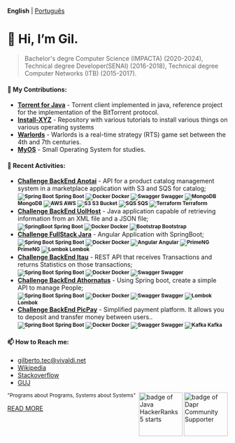 __English__ | [Português](https://github.com/gilberto-009199/gilberto-009199/blob/main/README_pt_BR.md)

# 👋 Hi, I’m Gil.
> Bachelor's degre Computer Science (IMPACTA) (2020-2024), Technical degree Developer(SENAI) (2016-2018), Technical degree Computer Networks (ITB) (2015-2017). 

<!-- ADD INGLES AND PORTIGUES -->

<!--- [![GitHub Game of Life](https://github4life.herokuapp.com/gilberto-009199.gif?z=6)](https://github4life.herokuapp.com/gilberto-009199) -->

<!---
### 🌱 Professional Experience:

- **Full Stack Analyst in Startup,São Paulo, Brazil:** Front-end with Angular and Back-End with C#, from a marketplace and microservices with Spring Boot.
<br/><small>
        <strong>![Spring Boot](https://filedn.com/l3HMwWFeFPE7q4xHdixbsqH/github.assets/spring16x16.svg) Spring Boot</strong> 
        <strong>![Spring Boot](https://filedn.com/l3HMwWFeFPE7q4xHdixbsqH/github.assets/java16x16.svg) Java</strong> 
        <strong>![C#](https://filedn.com/l3HMwWFeFPE7q4xHdixbsqH/github.assets/c-sharp16x16.svg) C#</strong> 
        <strong>![Angular](https://filedn.com/l3HMwWFeFPE7q4xHdixbsqH/github.assets/angularjs.svg) Angular</strong>
      </small>

- **Full Stack Java Systems Analyst in Bank, São Paulo, Brazil:** Working with java web and applications.
<br/><small>
        <strong>![Spring Boot](https://filedn.com/l3HMwWFeFPE7q4xHdixbsqH/github.assets/spring16x16.svg) Spring Boot</strong>
        <strong>![Spring Boot](https://filedn.com/l3HMwWFeFPE7q4xHdixbsqH/github.assets/java16x16.svg) Java</strong> 
        <strong>![C#](https://filedn.com/l3HMwWFeFPE7q4xHdixbsqH/github.assets/servelt16x16.svg) Servlet</strong>
        <strong><img src="https://filedn.com/l3HMwWFeFPE7q4xHdixbsqH/github.assets/jsf.png" width="16" height="16"/> JSP/JSF</strong>
  </small>
-->

#### 💞️ My Contributions:

- [**Torrent for Java**](https://github.com/gilberto-009199/MyTorrent) - Torrent client implemented in java, reference project for the implementation of the BitTorrent protocol. 
- [**Install-XYZ**](https://github.com/backend-br/como-instalar-xyz) - Repository with various tutorials to install various things on various operating systems
- [**Warlords**](https://github.com/warlords2) - Warlords is a real-time strategy (RTS) game set between the 4th and 7th centuries. 
- [**MyOS**](https://github.com/gilberto-009199/MyOS) - Small Operating System for studies.

#### 🌱 Recent Activities:

- [**Challenge BackEnd Anotai**](https://github.com/gilberto-009199/desafio-anotai-backend-aws) - API for a product catalog management system in a marketplace application with S3 and SQS for catalog;
<br/><small>
        <strong>![Spring Boot](https://filedn.com/l3HMwWFeFPE7q4xHdixbsqH/github.assets/spring16x16.svg) Spring Boot</strong>
        <strong>![Docker](https://filedn.com/l3HMwWFeFPE7q4xHdixbsqH/github.assets/docker16x16.svg) Docker</strong>
        <strong>![Swagger](https://filedn.com/l3HMwWFeFPE7q4xHdixbsqH/github.assets/swagger.svg) Swagger</strong>
        <strong>![MongoDB](https://filedn.com/l3HMwWFeFPE7q4xHdixbsqH/github.assets/mongodb.svg) MongoDB</strong>
        <strong>![AWS](https://filedn.com/l3HMwWFeFPE7q4xHdixbsqH/github.assets/cloud16x16.svg) AWS</strong>
        <strong>![S3](https://filedn.com/l3HMwWFeFPE7q4xHdixbsqH/github.assets/Arch_Amazon-Simple-Storage-Service_16.svg) S3 Bucket</strong>
        <strong>![SQS](https://filedn.com/l3HMwWFeFPE7q4xHdixbsqH/github.assets/Arch_Amazon-Simple-Queue-Service_16.svg) SQS </strong>
        <strong>![Terraform](https://filedn.com/l3HMwWFeFPE7q4xHdixbsqH/github.assets/terraform16x16.svg) Terraform</strong>
      </small>
- [**Challenge BackEnd UolHost**](https://github.com/gilberto-009199/desafio-uolhost-backend) - Java application capable of retrieving information from an XML file and a JSON file;
<br/><small>
        <strong>![SpringBoot](https://filedn.com/l3HMwWFeFPE7q4xHdixbsqH/github.assets/spring16x16.svg) Spring Boot</strong>
        <strong>![Docker](https://filedn.com/l3HMwWFeFPE7q4xHdixbsqH/github.assets/docker16x16.svg) Docker</strong>
        <strong>![Bootstrap](https://filedn.com/l3HMwWFeFPE7q4xHdixbsqH/github.assets/bootstrap.svg) Bootstrap</strong> 
      </small>
- [**Challenge FullStack Jara**](https://github.com/gilberto-009199/avaliacao-full-stack) - Angular Application with SpringBoot;
<br/><small>
        <strong>![Spring Boot](https://filedn.com/l3HMwWFeFPE7q4xHdixbsqH/github.assets/spring16x16.svg) Spring Boot</strong>
        <strong>![Docker](https://filedn.com/l3HMwWFeFPE7q4xHdixbsqH/github.assets/docker16x16.svg) Docker</strong>
        <strong>![Angular](https://filedn.com/l3HMwWFeFPE7q4xHdixbsqH/github.assets/angularjs.svg) Angular</strong>
        <strong>![PrimeNG](https://filedn.com/l3HMwWFeFPE7q4xHdixbsqH/github.assets/primeng.svg) PrimeNG</strong>
        <strong>![Lombok](https://filedn.com/l3HMwWFeFPE7q4xHdixbsqH/github.assets/lombok.svg) Lombok</strong>
      </small>
- [**Challenge BackEnd Itau**](https://github.com/gilberto-009199/desafio-itau-backend) - REST API that receives Transactions and returns Statistics on those transactions;
<br/><small>
        <strong>![Spring Boot](https://filedn.com/l3HMwWFeFPE7q4xHdixbsqH/github.assets/spring16x16.svg) Spring Boot</strong>
        <strong>![Docker](https://filedn.com/l3HMwWFeFPE7q4xHdixbsqH/github.assets/docker16x16.svg) Docker</strong>
        <strong>![Swagger](https://filedn.com/l3HMwWFeFPE7q4xHdixbsqH/github.assets/swagger.svg) Swagger</strong>
      </small>
- [**Challenge BackEnd Athornatus**](https://github.com/gilberto-009199/desafio-athornatus-backend) - Using Spring boot, create a simple API to manage People;
<br/><small>
        <strong>![Spring Boot](https://filedn.com/l3HMwWFeFPE7q4xHdixbsqH/github.assets/spring16x16.svg) Spring Boot</strong>
        <strong>![Docker](https://filedn.com/l3HMwWFeFPE7q4xHdixbsqH/github.assets/docker16x16.svg) Docker</strong>
        <strong>![Swagger](https://filedn.com/l3HMwWFeFPE7q4xHdixbsqH/github.assets/swagger.svg) Swagger</strong>
        <strong>![Lombok](https://filedn.com/l3HMwWFeFPE7q4xHdixbsqH/github.assets/lombok.svg) Lombok</strong>
      </small>
- [**Challenge BackEnd PicPay**](https://github.com/gilberto-009199/picpay-desafio-backend) - Simplified payment platform. It allows you to deposit and transfer money between users..
<br/><small>
        <strong>![Spring Boot](https://filedn.com/l3HMwWFeFPE7q4xHdixbsqH/github.assets/spring16x16.svg) Spring Boot</strong>
        <strong>![Docker](https://filedn.com/l3HMwWFeFPE7q4xHdixbsqH/github.assets/docker16x16.svg) Docker</strong>
        <strong>![Swagger](https://filedn.com/l3HMwWFeFPE7q4xHdixbsqH/github.assets/swagger.svg) Swagger</strong>
        <strong>![Kafka](https://filedn.com/l3HMwWFeFPE7q4xHdixbsqH/github.assets/kafka16x16.svg) Kafka</strong>
      </small>

#### 📫 How to Reach me:

- [gilberto.tec@vivaldi.net](mailto:gilberto.tec@vivaldi.net)
- [Wikipedia](https://pt.wikipedia.org/wiki/Especial:Contribui%C3%A7%C3%B5es/Tel_front)
- [Stackoverflow](https://stackoverflow.com/users/12253435/gil)
- [GUJ](https://www.guj.com.br/u/gil090199)

<!-- [Read More]() -->

[<img alt="badge of Dapr Community Supporter" align="right" width="100" height="100" src="https://assets.holopin.io/eyJidWNrZXQiOiJob2xvcGluLWFzc2V0cyIsImtleSI6ImFzc2V0cy9jbG80MmhnanIxOTg2ODBmbWs1ZGd6Y3dyOSIsImVkaXRzIjp7InJvdGF0ZSI6bnVsbH19">](
https://www.holopin.io/@gilberto009199
)

[<img alt="badge of Java HackerRanks 5 starts" align="right" width="100" height="100" src="https://github.com/user-attachments/assets/a2a523f6-1c89-442c-92e1-cbf240910479">](
https://www.hackerrank.com/profile/gilberto_tec
)
<!--[<img alt="Count Visiteds" src="https://profile-counter.glitch.me/gilberto-009199/count.svg">](https://profile-counter.glitch.me/gilberto-009199/count.svg)
-->

<!---
gilberto-009199/gilberto-009199 is a ✨ special ✨ repository because its `README.md` (this file) appears on your GitHub profile.
You can click the Preview link to take a look at your changes.
--->
<small style="float: leaft;">"Programs about Programs, Systems about Systems"</small>

<a href="HISTORY.md"> READ MORE </a>
